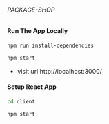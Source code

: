 ###### PACKAGE-SHOP

#### Run The App Locally

```sh
npm run install-dependencies
```

```sh
npm start
```

- visit url http://localhost:3000/

#### Setup React App

```sh
cd client
```
```sh
npm start
```
